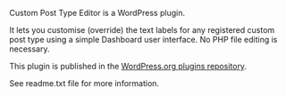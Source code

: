 Custom Post Type Editor is a WordPress plugin.

It lets you customise (override) the text labels for any registered custom post type using a simple Dashboard user interface. No PHP file editing is necessary.

This plugin is published in the [WordPress.org plugins repository](http://wordpress.org/extend/plugins/cpt-editor/).

See readme.txt file for more information.